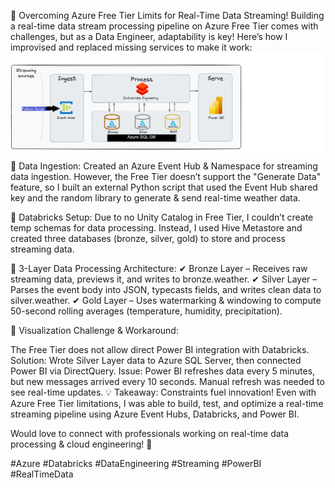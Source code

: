 🚀 Overcoming Azure Free Tier Limits for Real-Time Data Streaming!
Building a real-time data stream processing pipeline on Azure Free Tier comes with challenges, but as a Data Engineer, adaptability is key! Here’s how I improvised and replaced missing services to make it work:
![Book Cover](project_overview.png)
🔹 Data Ingestion: Created an Azure Event Hub & Namespace for streaming data ingestion. However, the Free Tier doesn’t support the "Generate Data" feature, so I built an external Python script that used the Event Hub shared key and the random library to generate & send real-time weather data.

🔹 Databricks Setup: Due to no Unity Catalog in Free Tier, I couldn’t create temp schemas for data processing. Instead, I used Hive Metastore and created three databases (bronze, silver, gold) to store and process streaming data.

🔹 3-Layer Data Processing Architecture:
✔ Bronze Layer – Receives raw streaming data, previews it, and writes to bronze.weather.
✔ Silver Layer – Parses the event body into JSON, typecasts fields, and writes clean data to silver.weather.
✔ Gold Layer – Uses watermarking & windowing to compute 50-second rolling averages (temperature, humidity, precipitation).

🔹 Visualization Challenge & Workaround:

The Free Tier does not allow direct Power BI integration with Databricks.
Solution: Wrote Silver Layer data to Azure SQL Server, then connected Power BI via DirectQuery.
Issue: Power BI refreshes data every 5 minutes, but new messages arrived every 10 seconds. Manual refresh was needed to see real-time updates.
💡 Takeaway: Constraints fuel innovation! Even with Azure Free Tier limitations, I was able to build, test, and optimize a real-time streaming pipeline using Azure Event Hubs, Databricks, and Power BI.

Would love to connect with professionals working on real-time data processing & cloud engineering! 🚀

#Azure #Databricks #DataEngineering #Streaming #PowerBI #RealTimeData

